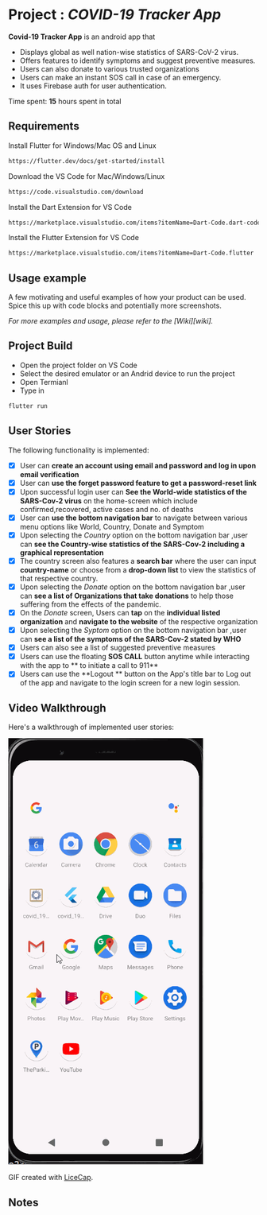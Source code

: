 
# Project : *COVID-19 Tracker App* 

**Covid-19 Tracker App** is an android app that 
* Displays global as well nation-wise statistics of SARS-CoV-2 virus.
* Offers features to identify symptoms and suggest preventive measures.
* Users can also donate to various trusted organizations 
* Users can make an instant SOS call in case of an emergency.
* It uses Firebase auth for user authentication.

Time spent: **15** hours spent in total
## Requirements

Install Flutter for Windows/Mac OS and Linux

```sh
https://flutter.dev/docs/get-started/install
```

Download the VS Code for Mac/Windows/Linux

```sh
https://code.visualstudio.com/download
```
Install the Dart Extension for VS Code

```sh
https://marketplace.visualstudio.com/items?itemName=Dart-Code.dart-code
```
Install the Flutter Extension for VS Code

```sh
https://marketplace.visualstudio.com/items?itemName=Dart-Code.flutter
```

## Usage example

A few motivating and useful examples of how your product can be used. Spice this up with code blocks and potentially more screenshots.

_For more examples and usage, please refer to the [Wiki][wiki]._

## Project Build
* Open the project folder on VS Code
* Select the desired emulator  or an Andrid device to run the project
* Open Termianl
* Type in 

```sh
flutter run
```

## User Stories

The following functionality is implemented:

* [x] User can **create an account using email and password and log in upon email verification**
* [x] User can **use the forget password feature to get a password-reset link** 
* [x] Upon successful login user can **See the World-wide statistics of the SARS-Cov-2 virus** on the home-screen which include confirmed,recovered, active cases and no. of deaths
* [x]  User can **use the bottom navigation bar** to navigate between various menu options like World, Country, Donate and Symptom
* [x]  Upon selecting the *Country* option on the bottom navigation bar ,user can **see the Country-wise statistics of the SARS-Cov-2 including a graphical representation** 
  * [x]  The country screen also features a **search bar** where the user can input **country-name** or choose from a **drop-down list** to view the statistics of that respective country.
* [X]  Upon selecting the *Donate* option on the bottom navigation bar ,user can **see a list of Organizations that take donations** to help those suffering from the effects of the pandemic.
  * [X]  On the *Donate* screen, Users can **tap** on the **individual listed organization** and **navigate to the website** of the respective organization
* [x]  Upon selecting the *Syptom* option on the bottom navigation bar ,user can **see a list of the symptoms of the SARS-Cov-2 stated by WHO** 
  * [x]  Users can also see a list of suggested preventive measures
* [x] Users can use the floating **SOS CALL** button anytime while interacting with the app to ** to initiate a call to 911**
* [X] Users can use the **Logout ** button on the App's title bar to Log out of the app and navigate to the login screen for a new login session.

## Video Walkthrough

Here's a walkthrough of implemented user stories:

<img src='https://github.com/Kidrah31/Covid19Tracker/blob/main/AppWalkthrough.gif' title='Video Walkthrough' width='' alt='Video Walkthrough' />

GIF created with [LiceCap](http://www.cockos.com/licecap/).

## Notes



